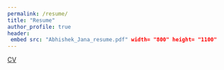 ```yaml
---
permalink: /resume/
title: "Resume"
author_profile: true
header:
 embed src: "Abhishek_Jana_resume.pdf" width= "800" height= "1100"
---
```


[CV](https://github.com/abhishek-jana/abhishek-jana.github.io/blob/master/Abhishek_Jana_resume.pdf)

